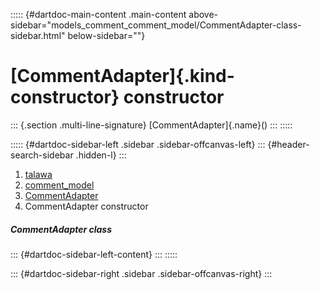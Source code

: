 ::::: {#dartdoc-main-content .main-content above-sidebar="models_comment_comment_model/CommentAdapter-class-sidebar.html" below-sidebar=""}
<div>

# [CommentAdapter]{.kind-constructor} constructor

</div>

::: {.section .multi-line-signature}
[CommentAdapter]{.name}()
:::
:::::

::::: {#dartdoc-sidebar-left .sidebar .sidebar-offcanvas-left}
::: {#header-search-sidebar .hidden-l}
:::

1.  [talawa](../../index.html)
2.  [comment_model](../../models_comment_comment_model/)
3.  [CommentAdapter](../../models_comment_comment_model/CommentAdapter-class.html)
4.  CommentAdapter constructor

##### CommentAdapter class

::: {#dartdoc-sidebar-left-content}
:::
:::::

::: {#dartdoc-sidebar-right .sidebar .sidebar-offcanvas-right}
:::
